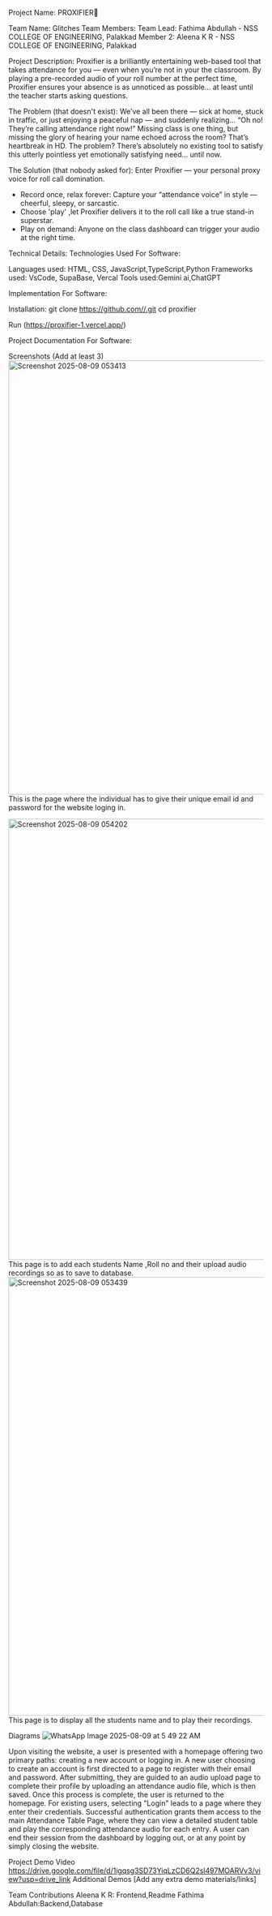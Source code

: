 Project Name: PROXIFIER🎯

Team Name: Glitches
Team Members: 
   Team Lead: Fathima Abdullah - NSS COLLEGE OF ENGINEERING, Palakkad
   Member 2: Aleena K R - NSS COLLEGE OF ENGINEERING, Palakkad

Project Description:
Proxifier is a brilliantly entertaining web-based tool that takes attendance for you — even when you’re not in your the classroom. By playing a pre-recorded audio of your roll number at the perfect time, Proxifier ensures your absence is as unnoticed as possible… at least until the teacher starts asking questions.

The Problem (that doesn't exist):
We’ve all been there — sick at home, stuck in traffic, or just enjoying a peaceful nap — and suddenly realizing…
“Oh no! They’re calling attendance right now!”
Missing class is one thing, but missing the glory of hearing your name echoed across the room? That’s heartbreak in HD. The problem? There’s absolutely no existing tool to satisfy this utterly pointless yet emotionally satisfying need… until now.

The Solution (that nobody asked for):
Enter Proxifier — your personal proxy voice for roll call domination.
- Record once, relax forever: Capture your “attendance voice” in style — cheerful, sleepy, or sarcastic.
- Choose 'play' ,let Proxifier delivers it to the roll call like a true stand-in superstar.
- Play on demand: Anyone on the class dashboard can trigger your audio at the right time.

Technical Details:
Technologies Used
For Software:

Languages used: HTML, CSS, JavaScript,TypeScript,Python
Frameworks used: VsCode, SupaBase, Vercal
Tools used:Gemini ai,ChatGPT

Implementation
For Software:

Installation:
git clone https://github.com//.git
cd proxifier



Run
(https://proxifier-1.vercel.app/)

Project Documentation
For Software:

Screenshots (Add at least 3)
<img width="1909" height="856" alt="Screenshot 2025-08-09 053413" src="https://github.com/user-attachments/assets/b2a6087d-514e-4367-b4c2-2169eda49014" />
This is the page where the individual has to give their unique email id and password for the website loging in.

<img width="1919" height="870" alt="Screenshot 2025-08-09 054202" src="https://github.com/user-attachments/assets/30c7fe0d-41db-43cd-8425-76beac9701c7" />
This page is to add each students Name ,Roll no and their upload audio recordings so as to save to database.

<img width="1887" height="865" alt="Screenshot 2025-08-09 053439" src="https://github.com/user-attachments/assets/ff7b9f28-6f24-4ee4-813f-619a2d226420" />
This page is to display all the students name and to play their recordings.


Diagrams
![WhatsApp Image 2025-08-09 at 5 49 22 AM](https://github.com/user-attachments/assets/6c0daffd-2b2f-417b-978a-e9ea436e06ee)

Upon visiting the website, a user is presented with a homepage offering two primary paths: 
creating a new account or logging in. A new user choosing to create an account is first directed to a page to register with their email and password.
After submitting, they are guided to an audio upload page to complete their profile by uploading an attendance audio file, which is then saved. 
Once this process is complete, the user is returned to the homepage. For existing users, selecting "Login" leads to a page where they enter their credentials. 
Successful authentication grants them access to the main Attendance Table Page, where they can view a detailed student table and play the corresponding attendance 
audio for each entry. A user can end their session from the dashboard by logging out, or at any point by simply closing the website.


Project Demo
Video
https://drive.google.com/file/d/1igqsg3SD73YiqLzCD6Q2sl497MOARVv3/view?usp=drive_link
Additional Demos
[Add any extra demo materials/links]

Team Contributions
Aleena K R: Frontend,Readme 
Fathima Abdullah:Backend,Database
